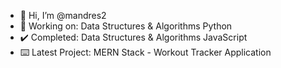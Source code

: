 - 👋 Hi, I’m @mandres2
- 📖 Working on: Data Structures & Algorithms Python
- ✔️ Completed: Data Structures & Algorithms JavaScript
- ⌨️ Latest Project: MERN Stack - Workout Tracker Application

<!---
mandres2/mandres2 is a ✨ special ✨ repository because its `README.md` (this file) appears on your GitHub profile.
You can click the Preview link to take a look at your changes.
--->
